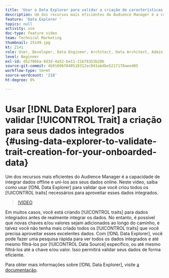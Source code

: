 ```yaml
---
title: 'Usar o Data Explorer para validar a criação de características para seus dados integrados '
description: Um dos recursos mais eficientes do Audience Manager é a capacidade de integrar dados offline e uni-los aos seus dados online. Neste vídeo, saiba como usar o Data Explorer para validar que você criou todas as características necessárias para aproveitar esses dados integrados.
feature: 'Data Explorer '
topics: null
activity: use
doc-type: feature video
team: Technical Marketing
thumbnail: 25149.jpg
kt: 2141
role: User, Developer, Data Engineer, Architect, Data Architect, Admin, Leader
level: Beginner
exl-id: d52786ba-8d3d-4a52-be11-21b78353b28b
source-git-commit: 4b91696f840518312ec041abdbe5217178aee405
workflow-type: tm+mt
source-wordcount: '218'
ht-degree: 0%

---
```


# Usar [!DNL Data Explorer] para validar [!UICONTROL Trait] a criação para seus dados integrados {#using-data-explorer-to-validate-trait-creation-for-your-onboarded-data}

Um dos recursos mais eficientes do Audience Manager é a capacidade de integrar dados offline e uni-los aos seus dados online. Neste vídeo, saiba como usar [!DNL Data Explorer] para validar que você criou todos os [!UICONTROL traits] necessários para aproveitar esses dados integrados.

>[!VIDEO](https://video.tv.adobe.com/v/25149/?quality=12)

Em muitos casos, você está criando [!UICONTROL traits] para dados integrados antes de realmente integrar os dados. No entanto, é possível que novas chaves e/ou valores sejam adicionados ao longo do caminho, e talvez você não tenha mais criado todos os [!UICONTROL traits] que você precisa aproveitar esses excelentes dados. Com [!DNL Data Explorer], você pode fazer uma pesquisa rápida para ver todos os dados integrados e até mesmo filtrá-los por [!UICONTROL Data Source] específico, ou até mesmo filtrá-los até a chave e/ou valor. Isso permitirá validar seus dados de forma eficiente.

Para obter mais informações sobre [!DNL Data Explorer], visite [a documentação](https://experiencecloud.adobe.com/resources/help/en_US/aam/data-explorer.html).
